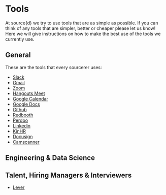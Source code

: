 # Tools

At source{d} we try to use tools that are as simple as possible. If you can think of any tools that are simpler, better or cheaper please let us know! Here we will give instructions on how to make the best use of the tools we currently use.

## General
These are the tools that every sourcerer uses:<br>
* [Slack]()<br>
* [Gmail]()<br>
* [Zoom]()<br>
* [Hangouts Meet]()<br>
* [Google Calendar]()<br>
* [Google Docs]()<br>
* [Github]()<br>
* [Redbooth]()<br>
* [Perdoo]()<br>
* [Linkedin]()<br>
* [KinHR]()<br>
* [Docusign]()<br>
* [Camscanner]()<br>

## Engineering & Data Science


## Talent, Hiring Managers & Interviewers
* [Lever]()<br>
